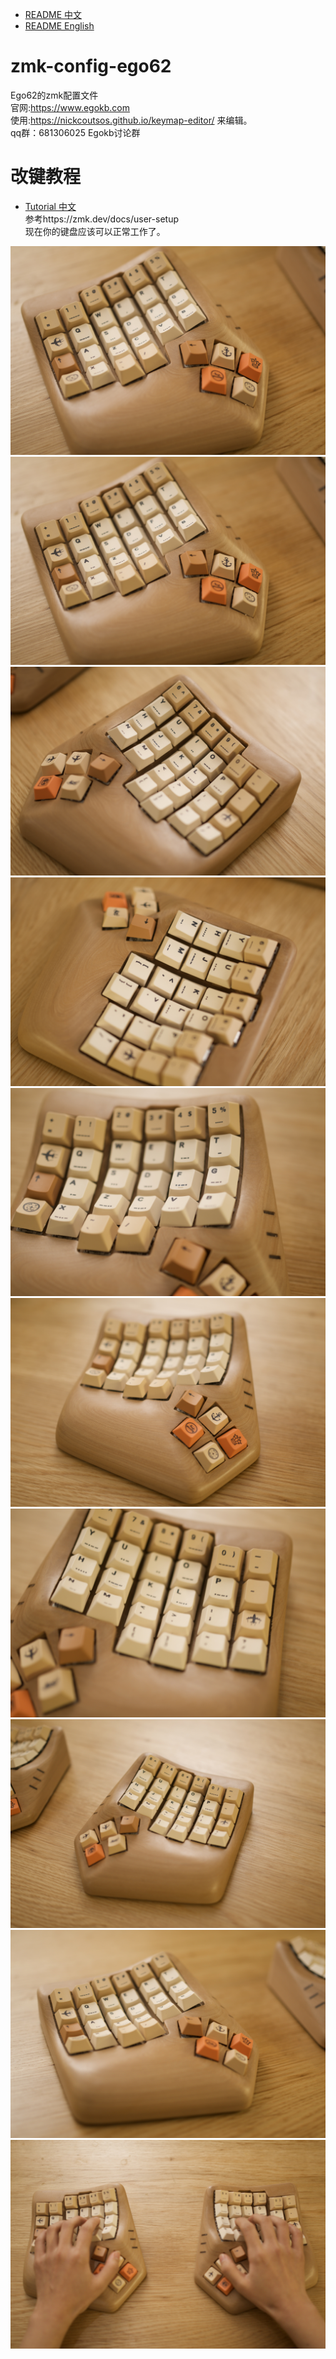 - [README 中文](./README-ZH.md)
- [README English](./README.md)

# zmk-config-ego62
Ego62的zmk配置文件  
官网:https://www.egokb.com  
使用:https://nickcoutsos.github.io/keymap-editor/ 来编辑。   
qq群：681306025 Egokb讨论群

# 改键教程  
- [Tutorial 中文](./tutorial/Ego62_tutorial-ZH.md)  
参考https://zmk.dev/docs/user-setup  
现在你的键盘应该可以正常工作了。

![image](./pic/p2.jpg)
![image](./pic/p2.jpg)
![image](./pic/p3.jpg)
![image](./pic/p4.jpg)
![image](./pic/p5.jpg)
![image](./pic/p6.jpg)
![image](./pic/p7.jpg)
![image](./pic/p8.jpg)
![image](./pic/p9.jpg)
![image](./pic/p10.jpg)
